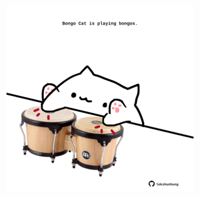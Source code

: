 <!-- built at 15/08/2023, 22:00:53 UTC -->
<p align="center">
  <img width="500" height="500" src="./ReadmeImage.svg">
</p>
